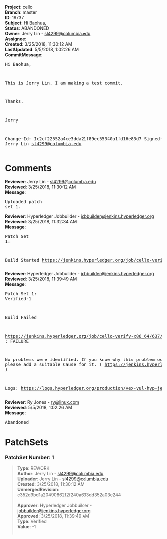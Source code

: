 <strong>Project</strong>: cello<br><strong>Branch</strong>: master<br><strong>ID</strong>: 19737<br><strong>Subject</strong>: Hi Baohua,<br><strong>Status</strong>: ABANDONED<br><strong>Owner</strong>: Jerry Lin - sl4299@columbia.edu<br><strong>Assignee</strong>:<br><strong>Created</strong>: 3/25/2018, 11:30:12 AM<br><strong>LastUpdated</strong>: 5/5/2018, 1:02:26 AM<br><strong>CommitMessage</strong>:<br><pre>Hi Baohua,

This is Jerry Lin. I am making a test commit.

Thanks.

Jerry

Change-Id: Ic2cf22552a4ce3dda21f89ec55340a1fd16e83d7
Signed-off-by: Jerry Lin <sl4299@columbia.edu>
</pre><h1>Comments</h1><strong>Reviewer</strong>: Jerry Lin - sl4299@columbia.edu<br><strong>Reviewed</strong>: 3/25/2018, 11:30:12 AM<br><strong>Message</strong>: <pre>Uploaded patch set 1.</pre><strong>Reviewer</strong>: Hyperledger Jobbuilder - jobbuilder@jenkins.hyperledger.org<br><strong>Reviewed</strong>: 3/25/2018, 11:32:34 AM<br><strong>Message</strong>: <pre>Patch Set 1:

Build Started https://jenkins.hyperledger.org/job/cello-verify-x86_64/637/</pre><strong>Reviewer</strong>: Hyperledger Jobbuilder - jobbuilder@jenkins.hyperledger.org<br><strong>Reviewed</strong>: 3/25/2018, 11:39:49 AM<br><strong>Message</strong>: <pre>Patch Set 1: Verified-1

Build Failed 

https://jenkins.hyperledger.org/job/cello-verify-x86_64/637/ : FAILURE

No problems were identified. If you know why this problem occurred, please add a suitable Cause for it. ( https://jenkins.hyperledger.org/job/cello-verify-x86_64/637/ )

Logs: https://logs.hyperledger.org/production/vex-yul-hyp-jenkins-3/cello-verify-x86_64/637</pre><strong>Reviewer</strong>: Ry Jones - ry@linux.com<br><strong>Reviewed</strong>: 5/5/2018, 1:02:26 AM<br><strong>Message</strong>: <pre>Abandoned</pre><h1>PatchSets</h1><h3>PatchSet Number: 1</h3><blockquote><strong>Type</strong>: REWORK<br><strong>Author</strong>: Jerry Lin - sl4299@columbia.edu<br><strong>Uploader</strong>: Jerry Lin - sl4299@columbia.edu<br><strong>Created</strong>: 3/25/2018, 11:30:12 AM<br><strong>UnmergedRevision</strong>: c352d9bd1a20490862f2f240a633dd352a03e244<br><br><strong>Approver</strong>: Hyperledger Jobbuilder - jobbuilder@jenkins.hyperledger.org<br><strong>Approved</strong>: 3/25/2018, 11:39:49 AM<br><strong>Type</strong>: Verified<br><strong>Value</strong>: -1<br><br></blockquote>